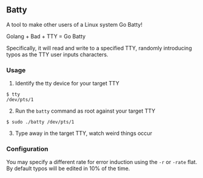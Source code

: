 ## Batty

A tool to make other users of a Linux system Go Batty!

Golang + Bad + TTY = Go Batty


Specifically, it will read and write to a specified TTY, randomly introducing typos as the TTY user inputs characters.

### Usage

1. Identify the tty device for your target TTY
```
$ tty
/dev/pts/1
```
2. Run the `batty` command as root against your target TTY
```
$ sudo ./batty /dev/pts/1
```
3. Type away in the target TTY, watch weird things occur

### Configuration

You may specify a different rate for error induction using the `-r` or `-rate` flat. By default typos will be edited in 10% of the time.
